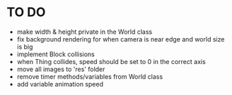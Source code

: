 TO DO
=====

* make width & height private in the World class
* fix background rendering for when camera is near edge and world size is big
* implement Block collisions
* when Thing collides, speed should be set to 0 in the correct axis
* move all images to 'res' folder
* remove timer methods/variables from World class
* add variable animation speed
